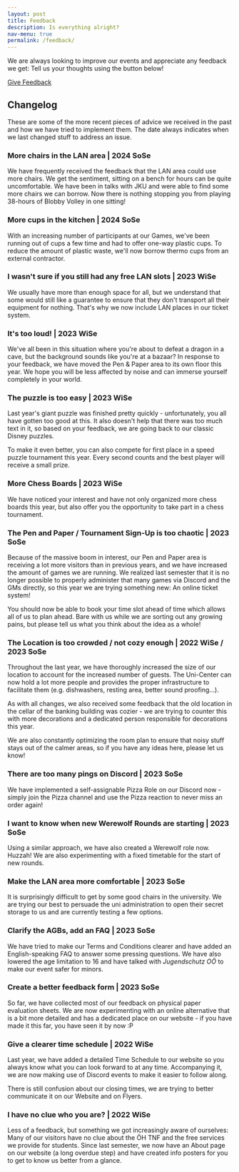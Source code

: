 ```yaml
---
layout: post
title: Feedback
description: Is everything alright?
nav-menu: true
permalink: /feedback/
---
```


We are always looking to improve our events and appreciate any feedback we get: Tell us your thoughts using the button below!

<a href="https://forms.gle/tc55AsELGN5pAWNC7" target="_blank" rel="noopener noreferrer" class="button img">Give Feedback</a>


## Changelog
These are some of the more recent pieces of advice we received in the past and how we have tried to implement them. 
The date always indicates when we last changed stuff to address an issue.

### More chairs in the LAN area | 2024 SoSe
We have frequently received the feedback that the LAN area could use more chairs. We get the sentiment, sitting on a 
bench for hours can be quite uncomfortable. We have been in talks with JKU and were able to find some more chairs we 
can borrow. Now there is nothing stopping you from playing 38-hours of Blobby Volley in one sitting!

### More cups in the kitchen | 2024 SoSe
With an increasing number of participants at our Games, we've been running out of cups a few time and had to offer 
one-way plastic cups. To reduce the amount of plastic waste, we'll now borrow thermo cups from an external contractor. 

### I wasn't sure if you still had any free LAN slots | 2023 WiSe
We usually have more than enough space for all, but we understand that some would still like a guarantee to ensure that 
they don't transport all their equipment for nothing. That's why we now include LAN places in our ticket system. 

### It's too loud! | 2023 WiSe
We've all been in this situation where you're about to defeat a dragon in a cave, but the background sounds like you're 
at a bazaar? In response to your feedback, we have moved the Pen & Paper area to its own floor this year. We hope you 
will be less affected by noise and can immerse yourself completely in your world.

### The puzzle is too easy | 2023 WiSe
Last year's giant puzzle was finished pretty quickly - unfortunately, you all have gotten too good at this. It also 
doesn't help that there was too much text in it, so based on your feedback, we are going back to our classic Disney puzzles. 

To make it even better, you can also compete for first place in a speed puzzle tournament this year. Every second counts 
and the best player will receive a small prize.

### More Chess Boards | 2023 WiSe
We have noticed your interest and have not only organized more chess boards this year, but also offer you the 
opportunity to take part in a chess tournament. 

### The Pen and Paper / Tournament Sign-Up is too chaotic | 2023 SoSe
Because of the massive boom in interest, our Pen and Paper area is receiving a lot more visitors than in previous years, 
and we have increased the amount of games we are running. We realized last semester that it is no longer possible to 
properly administer that many games via Discord and the GMs directly, so this year we are trying something new: 
An online ticket system!

You should now be able to book your time slot ahead of time which allows all of us to plan ahead.
Bare with us while we are sorting out any growing pains, but please tell us what you think about the idea as a whole!

### The Location is too crowded / not cozy enough | 2022 WiSe / 2023 SoSe
Throughout the last year, we have thoroughly increased the size of our location to account for the increased number of guests.
The Uni-Center can now hold a lot more people and provides the proper infrastructure to facilitate them (e.g. 
dishwashers, resting area, better sound proofing...).

As with all changes, we also received some feedback that the old location in the cellar of the banking building was 
cozier - we are trying to counter this with more decorations and a dedicated person responsible for decorations this year.

We are also constantly optimizing the room plan to ensure that noisy stuff stays out of the calmer areas, so if you have 
any ideas here, please let us know!

### There are too many pings on Discord | 2023 SoSe
We have implemented a self-assignable Pizza Role on our Discord now - simply join the Pizza channel and use the Pizza 
reaction to never miss an order again!

### I want to know when new Werewolf Rounds are starting | 2023 SoSe
Using a similar approach, we have also created a Werewolf role now. Huzzah!
We are also experimenting with a fixed timetable for the start of new rounds.

### Make the LAN area more comfortable | 2023 SoSe
It is surprisingly difficult to get by some good chairs in the university. We are trying our best to persuade the uni 
administration to open their secret storage to us and are currently testing a few options.

### Clarify the AGBs, add an FAQ | 2023 SoSe
We have tried to make our Terms and Conditions clearer and have added an English-speaking FAQ to answer some pressing 
questions. We have also lowered the age limitation to 16 and have talked with _Jugendschutz OÖ_ to make our event safer for minors.

### Create a better feedback form | 2023 SoSe
So far, we have collected most of our feedback on physical paper evaluation sheets. We are now experimenting with an 
online alternative that is a bit more detailed and has a dedicated place on our website - if you have made it this far, 
you have seen it by now :P

### Give a clearer time schedule | 2022 WiSe
Last year, we have added a detailed Time Schedule to our website so you always know what you can look forward to at any 
time. Accompanying it, we are now making use of Discord events to make it easier to follow along. 

There is still confusion about our closing times, we are trying to better communicate it on our Website and on Flyers.

### I have no clue who you are? | 2022 WiSe
Less of a feedback, but something we got increasingly aware of ourselves: Many of our visitors have no clue about the ÖH 
TNF and the free services we provide for students. Since last semester, we now have an About page on our website 
(a long overdue step) and have created info posters for you to get to know us better from a glance.
